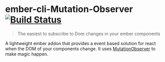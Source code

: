 # ember-cli-Mutation-Observer [![Build Status](https://travis-ci.org/zzarcon/ember-cli-Mutation-Observer.svg)](https://github.com/zzarcon/ember-cli-Mutation-Observer)
> The easiest to subscribe to Dom changes in your ember components

A lightweight ember addon that provides a event based solution for react when the DOM of your components change. It uses [MutationObserver](https://developer.mozilla.org/en/docs/Web/API/MutationObserver) to make magic happen.
